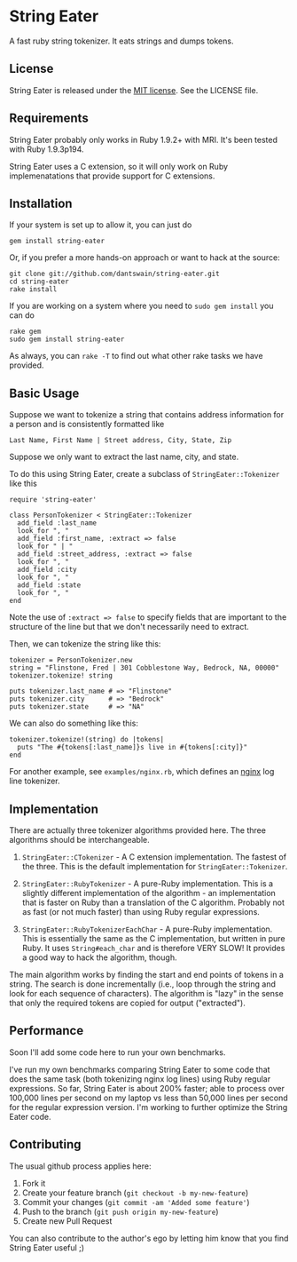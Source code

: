 # String Eater

A fast ruby string tokenizer.  It eats strings and dumps tokens.

## License

String Eater is released under the 
[MIT license](http://en.wikipedia.org/wiki/MIT_License). 
See the LICENSE file.

## Requirements

String Eater probably only works in Ruby 1.9.2+ with MRI.  It's been
tested with Ruby 1.9.3p194. 

String Eater uses a C extension, so it will only work on Ruby
implemenatations that provide support for C extensions.

## Installation

If your system is set up to allow it, you can just do

    gem install string-eater

Or,  if you prefer a more hands-on approach or want to hack at the source:

    git clone git://github.com/dantswain/string-eater.git 
    cd string-eater 
    rake install

If you are working on a system where you need to `sudo gem install`
you can do

    rake gem 
    sudo gem install string-eater

As always, you can `rake -T` to find out what other rake tasks we have
provided.

## Basic Usage

Suppose we want to tokenize a string that contains address information
for a person and is consistently formatted like

    Last Name, First Name | Street address, City, State, Zip

Suppose we only want to extract the last name, city, and state.

To do this using String Eater, create a subclass of
`StringEater::Tokenizer` like this

    require 'string-eater' 
    
    class PersonTokenizer < StringEater::Tokenizer 
      add_field :last_name 
      look_for ", "
      add_field :first_name, :extract => false
      look_for " | "
      add_field :street_address, :extract => false 
      look_for ", " 
      add_field :city
      look_for ", " 
      add_field :state 
      look_for ", " 
    end

Note the use of `:extract => false` to specify fields that are important
to the structure of the line but that we don't necessarily need to
extract.

Then, we can tokenize the string like this:

    tokenizer = PersonTokenizer.new
    string = "Flinstone, Fred | 301 Cobblestone Way, Bedrock, NA, 00000" 
    tokenizer.tokenize! string

    puts tokenizer.last_name # => "Flinstone" 
    puts tokenizer.city      # => "Bedrock" 
    puts tokenizer.state     # => "NA"

We can also do something like this:

    tokenizer.tokenize!(string) do |tokens| 
      puts "The #{tokens[:last_name]}s live in #{tokens[:city]}"
    end

For another example, see `examples/nginx.rb`, which defines an
[nginx](http://nginx.org) log line tokenizer.

## Implementation

There are actually three tokenizer algorithms provided here.  The
three algorithms should be interchangeable.

1. `StringEater::CTokenizer` - A C extension implementation.  The
   fastest of the three.  This is the default implementation for
   `StringEater::Tokenizer`.

2. `StringEater::RubyTokenizer` - A pure-Ruby implementation.  This is
   a slightly different implementation of the algorithm - an
   implementation that is faster on Ruby than a translation of the C
   algorithm.  Probably not as fast (or not much faster) than using
   Ruby regular expressions. 

3. `StringEater::RubyTokenizerEachChar` - A pure-Ruby implementation.
   This is essentially the same as the C implementation, but written
   in pure Ruby.  It uses `String#each_char` and is therefore VERY
   SLOW!  It provides a good way to hack the algorithm, though.

The main algorithm works by finding the start and end points of tokens
in a string.  The search is done incrementally (i.e., loop through the
string and look for each sequence of characters).  The algorithm is
"lazy" in the sense that only the required tokens are copied for
output ("extracted").

## Performance

Soon I'll add some code here to run your own benchmarks.

I've run my own benchmarks comparing String Eater to some code that does the
same task (both tokenizing nginx log lines) using Ruby regular expressions.  So
far, String Eater is about 200% faster; able to process over 100,000 lines per
second on my laptop vs less than 50,000 lines per second for the regular
expression version.  I'm working to further optimize the String Eater code.

## Contributing

The usual github process applies here:

1. Fork it
2. Create your feature branch (`git checkout -b my-new-feature`)
3. Commit your changes (`git commit -am 'Added some feature'`)
4. Push to the branch (`git push origin my-new-feature`)
5. Create new Pull Request

You can also contribute to the author's ego by letting him know that
you find String Eater useful ;)
